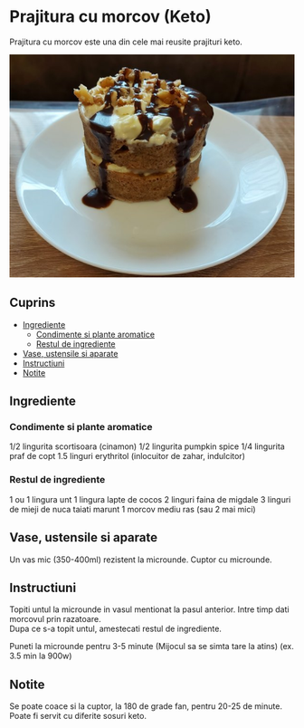 <!-- omit in toc -->
# Prajitura cu morcov (Keto)

Prajitura cu morcov este una din cele mai reusite prajituri keto.

![prajitura cu morcov keto](./prajitura-morcov.jpg)

<!-- omit in toc -->
## Cuprins

- [Ingrediente](#ingrediente)
  - [Condimente si plante aromatice](#condimente-si-plante-aromatice)
  - [Restul de ingrediente](#restul-de-ingrediente)
- [Vase, ustensile si aparate](#vase-ustensile-si-aparate)
- [Instructiuni](#instructiuni)
- [Notite](#notite)

## Ingrediente

### Condimente si plante aromatice

1/2 lingurita scortisoara (cinamon)
1/2 lingurita pumpkin spice
1/4 lingurita praf de copt
1.5 linguri erythritol (inlocuitor de zahar, indulcitor)

### Restul de ingrediente

1 ou
1 lingura unt
1 lingura lapte de cocos
2 linguri faina de migdale
3 linguri de mieji de nuca taiati marunt
1 morcov mediu ras (sau 2 mai mici)

## Vase, ustensile si aparate

Un vas mic (350-400ml) rezistent la microunde.
Cuptor cu microunde.

## Instructiuni

Topiti untul la microunde in vasul mentionat la pasul anterior. Intre timp dati morcovul prin razatoare.  
Dupa ce s-a topit untul, amestecati restul de ingrediente.

Puneti la microunde pentru 3-5 minute (Mijocul sa se simta tare la atins) (ex. 3.5 min la 900w)

## Notite

Se poate coace si la cuptor, la 180 de grade fan, pentru 20-25 de minute.
Poate fi servit cu diferite sosuri keto.
